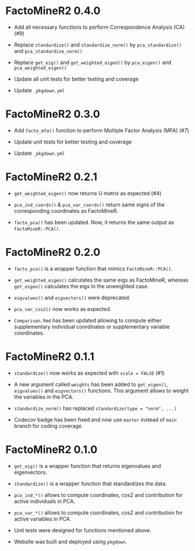 # FactoMineR2 0.4.0

* Add all necessary functions to perform Correspondence Analysis (CA) (#9)

* Replace `standardize()` and `standardize_norm()` by `pca_standardize()` and `pca_standardize_norm()`

* Replace `get_eig()` and `get_weighted_eigen()` by `pca_eigen()` and `pca_weighted_eigen()`

* Update all unit tests for better testing and coverage

* Update `_pkgdown.yml`


# FactoMineR2 0.3.0

* Add `facto_mfa()` function to perform Multiple Factor Analysis (MFA) (#7)

* Update unit tests for better testing and coverage

* Update `_pkgdown.yml`


# FactoMineR2 0.2.1

* `get_weighted_eigen()` now returns U matrix as expected (#4)

* `pca_ind_coords()` & `pca_var_coords()` return same signs of the corresponding coordinates as FactoMineR.

* `facto_pca()` has been updated. Now, it returns the same output as `FactoMineR::PCA()`.


# FactoMineR2 0.2.0

* `facto_pca()` is a wrapper function that mimics `FactoMineR::PCA()`.

* `get_weighted_eigen()` calculates the same eigs as FactoMineR, whereas `get_eigen()` calculates the eigs in the unweighted case.

* `eigvalues()` and `eigvectors()` were deprecated.

* `pca_var_cos2()` now works as expected.

* `Comparison.Rmd` has been updated allowing to compute either supplementary individual coordinates or supplementary variable coordinates.


# FactoMineR2 0.1.1

* `standardize()` now works as expected with `scale = FALSE` (#1)

* A new argument called `weights` has been added to `get_eigen()`, `eigvalues()` and `eigvectors()` functions. This argument allows to weight the variables in the PCA.

* `standardize_norm()` has replaced `standardize(type = "norm", ...)`

* Codecov badge has been fixed and now use `master` instead of `main` branch for coding coverage.


# FactoMineR2 0.1.0

* `get_eig()` is a wrapper function that returns eigenvalues and eigenvectors.

* `standardize()` is a wrapper function that standardizes the data.

* `pca_ind_*()` allows to compute coordinates, cos2 and contribution for active individuals in PCA.

* `pca_var_*()` allows to compute coordinates, cos2 and contribution for active variables in PCA.

* Unit tests were designed for functions mentioned above.

* Website was built and deployed using `pkgdown`.
